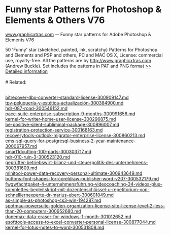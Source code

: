 # Funny star Patterns for Photoshop & Elements & Others V76
www.graphicxtras.com -- Funny star patterns for Adobe Photoshop & Elements V76

50 'Funny' star (sketched, painted, ink, scratchy) Patterns for Photoshop and Elements and PSP and others, PC and MAC OS X, License: commercial use, royalty-free. All the patterns are by http://www.graphicxtras.com (Andrew Buckle). Set includes the patterns in PAT and PNG format
[>> Detailed information](https://secure.shareit.com/shareit/product.html?productid=300484064&affiliateid=200057808)<br/><br/># Related:

<br />[bitrecover-dbx-converter-standard-license-300909147.md](https://github.com/downloadplanet/downloadplanet/blob/main/bitrecover-dbx-converter-standard-license-300909147.md)<br />[tpv-peluquería-y-estética-actualización-300384900.md](https://github.com/downloadplanet/downloadplanet/blob/main/tpv-peluquería-y-estética-actualización-300384900.md)<br />[hdr-087-road-300546152.md](https://github.com/downloadplanet/downloadplanet/blob/main/hdr-087-road-300546152.md)<br />[pace-suite-enterprise-subscription-9-months-300991656.md](https://github.com/downloadplanet/downloadplanet/blob/main/pace-suite-enterprise-subscription-9-months-300991656.md)<br />[kernel-for-writer-home-user-license-300296875.md](https://github.com/downloadplanet/downloadplanet/blob/main/kernel-for-writer-home-user-license-300296875.md)<br />[be-positive-silent-subliminal-package-300896007.md](https://github.com/downloadplanet/downloadplanet/blob/main/be-positive-silent-subliminal-package-300896007.md)<br />[registration-protection-service-300168163.md](https://github.com/downloadplanet/downloadplanet/blob/main/registration-protection-service-300168163.md)<br />[recoverytools-outlook-migrator-enterprise-license-300860213.md](https://github.com/downloadplanet/downloadplanet/blob/main/recoverytools-outlook-migrator-enterprise-license-300860213.md)<br />[ems-sql-query-for-postgresql-business-2-year-maintenance-300067957.md](https://github.com/downloadplanet/downloadplanet/blob/main/ems-sql-query-for-postgresql-business-2-year-maintenance-300067957.md)<br />[smart1dcutting-100-parts-300303717.md](https://github.com/downloadplanet/downloadplanet/blob/main/smart1dcutting-100-parts-300303717.md)<br />[hdr-010-ruin-3-300523120.md](https://github.com/downloadplanet/downloadplanet/blob/main/hdr-010-ruin-3-300523120.md)<br />[geprüfter-betriebswirt-bilanz-und-steuerpolitik-des-unternehmens-300381609.md](https://github.com/downloadplanet/downloadplanet/blob/main/geprüfter-betriebswirt-bilanz-und-steuerpolitik-des-unternehmens-300381609.md)<br />[minitool-power-data-recovery-personal-ultimate-300943649.md](https://github.com/downloadplanet/downloadplanet/blob/main/minitool-power-data-recovery-personal-ultimate-300943649.md)<br />[buttons-font-shapes-for-coreldraw-publisher-word-v207-300532179.md](https://github.com/downloadplanet/downloadplanet/blob/main/buttons-font-shapes-for-coreldraw-publisher-word-v207-300532179.md)<br />[fwgwfachtpaket-4-unternehmensführung-videocoaching-34-videos-plus-komplettes-begleitskript-mit-dozentenschlüssel-u-repetitorium-von-schnelllernexperte-dr-marius-ebert-300601049.md](https://github.com/downloadplanet/downloadplanet/blob/main/fwgwfachtpaket-4-unternehmensführung-videocoaching-34-videos-plus-komplettes-begleitskript-mit-dozentenschlüssel-u-repetitorium-von-schnelllernexperte-dr-marius-ebert-300601049.md)<br />[as-simple-as-photoshop-cs3-win-194287.md](https://github.com/downloadplanet/downloadplanet/blob/main/as-simple-as-photoshop-cs3-win-194287.md)<br />[spotmau-powersuite-golden-organization-license-site-license-level-2-less-than-20-computers-300952680.md](https://github.com/downloadplanet/downloadplanet/blob/main/spotmau-powersuite-golden-organization-license-site-license-level-2-less-than-20-computers-300952680.md)<br />[donemax-data-eraser-for-windows-1-month-301012652.md](https://github.com/downloadplanet/downloadplanet/blob/main/donemax-data-eraser-for-windows-1-month-301012652.md)<br />[esofttools-access-to-excel-converter-personal-license-300877044.md](https://github.com/downloadplanet/downloadplanet/blob/main/esofttools-access-to-excel-converter-personal-license-300877044.md)<br />[kernel-for-lotus-notes-to-word-300531808.md](https://github.com/downloadplanet/downloadplanet/blob/main/kernel-for-lotus-notes-to-word-300531808.md)